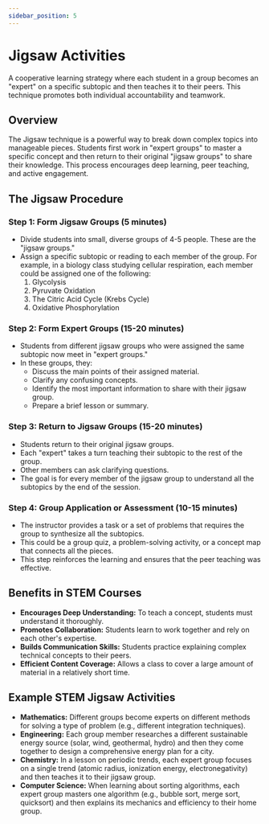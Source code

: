 ```yaml
---
sidebar_position: 5
---
```


# Jigsaw Activities

A cooperative learning strategy where each student in a group becomes an "expert" on a specific subtopic and then teaches it to their peers. This technique promotes both individual accountability and teamwork.

## Overview

The Jigsaw technique is a powerful way to break down complex topics into manageable pieces. Students first work in "expert groups" to master a specific concept and then return to their original "jigsaw groups" to share their knowledge. This process encourages deep learning, peer teaching, and active engagement.

## The Jigsaw Procedure

### Step 1: Form Jigsaw Groups (5 minutes)
- Divide students into small, diverse groups of 4-5 people. These are the "jigsaw groups."
- Assign a specific subtopic or reading to each member of the group. For example, in a biology class studying cellular respiration, each member could be assigned one of the following:
  1.  Glycolysis
  2.  Pyruvate Oxidation
  3.  The Citric Acid Cycle (Krebs Cycle)
  4.  Oxidative Phosphorylation

### Step 2: Form Expert Groups (15-20 minutes)
- Students from different jigsaw groups who were assigned the same subtopic now meet in "expert groups."
- In these groups, they:
  - Discuss the main points of their assigned material.
  - Clarify any confusing concepts.
  - Identify the most important information to share with their jigsaw group.
  - Prepare a brief lesson or summary.

### Step 3: Return to Jigsaw Groups (15-20 minutes)
- Students return to their original jigsaw groups.
- Each "expert" takes a turn teaching their subtopic to the rest of the group.
- Other members can ask clarifying questions.
- The goal is for every member of the jigsaw group to understand all the subtopics by the end of the session.

### Step 4: Group Application or Assessment (10-15 minutes)
- The instructor provides a task or a set of problems that requires the group to synthesize all the subtopics.
- This could be a group quiz, a problem-solving activity, or a concept map that connects all the pieces.
- This step reinforces the learning and ensures that the peer teaching was effective.

## Benefits in STEM Courses

- **Encourages Deep Understanding:** To teach a concept, students must understand it thoroughly.
- **Promotes Collaboration:** Students learn to work together and rely on each other's expertise.
- **Builds Communication Skills:** Students practice explaining complex technical concepts to their peers.
- **Efficient Content Coverage:** Allows a class to cover a large amount of material in a relatively short time.

## Example STEM Jigsaw Activities

- **Mathematics:** Different groups become experts on different methods for solving a type of problem (e.g., different integration techniques).
- **Engineering:** Each group member researches a different sustainable energy source (solar, wind, geothermal, hydro) and then they come together to design a comprehensive energy plan for a city.
- **Chemistry:** In a lesson on periodic trends, each expert group focuses on a single trend (atomic radius, ionization energy, electronegativity) and then teaches it to their jigsaw group.
- **Computer Science:** When learning about sorting algorithms, each expert group masters one algorithm (e.g., bubble sort, merge sort, quicksort) and then explains its mechanics and efficiency to their home group.
